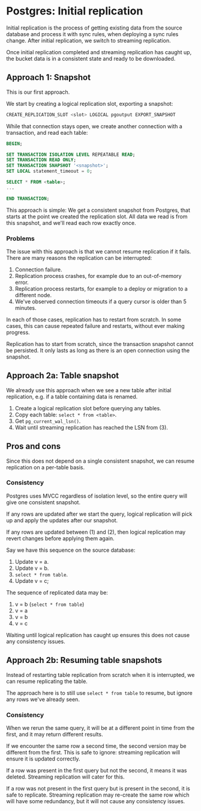 # Postgres: Initial replication

Initial replication is the process of getting existing data from the source database and process it with sync rules, when deploying a sync rules change. After initial replication, we switch to streaming replication.

Once initial replication completed and streaming replication has caught up, the bucket data is in a consistent state and ready to be downloaded.

## Approach 1: Snapshot

This is our first approach.

We start by creating a logical replication slot, exporting a snapshot:

```sql
CREATE_REPLICATION_SLOT <slot> LOGICAL pgoutput EXPORT_SNAPSHOT
```

While that connection stays open, we create another connection with a transaction, and read each table:

```sql
BEGIN;

SET TRANSACTION ISOLATION LEVEL REPEATABLE READ;
SET TRANSACTION READ ONLY;
SET TRANSACTION SNAPSHOT '<snapshot>';
SET LOCAL statement_timeout = 0;

SELECT * FROM <table>;
...

END TRANSACTION;
```

This approach is simple: We get a consistent snapshot from Postgres, that starts at the point we created the replication slot. All data we read is from this snapshot, and we'll read each row exactly once.

### Problems

The issue with this approach is that we cannot resume replication if it fails. There are many reasons the replication can be interrupted:

1. Connection failure.
2. Replication process crashes, for example due to an out-of-memory error.
3. Replication process restarts, for example to a deploy or migration to a different node.
4. We've observed connection timeouts if a query cursor is older than 5 minutes.

In each of those cases, replication has to restart from scratch. In some cases, this can cause repeated failure and restarts, without ever making progress.

Replication has to start from scratch, since the transaction snapshot cannot be persisted. It only lasts as long as there is an open connection using the snapshot.

## Approach 2a: Table snapshot

We already use this approach when we see a new table after initial replication, e.g. if a table containing data is renamed.

1. Create a logical replication slot before querying any tables.
2. Copy each table: `select * from <table>`.
3. Get `pg_current_wal_lsn()`.
4. Wait until streaming replication has reached the LSN from (3).

## Pros and cons

Since this does not depend on a single consistent snapshot, we can resume replication on a per-table basis.

### Consistency

Postgres uses MVCC regardless of isolation level, so the entire query will give one consistent snapshot.

If any rows are updated after we start the query, logical replication will pick up and apply the updates after our snapshot.

If any rows are updated between (1) and (2), then logical replication may revert changes before applying them again.

Say we have this sequence on the source database:

1. Update v = a.
2. Update v = b.
3. `select * from table`.
4. Update v = c;

The sequence of replicated data may be:

1. v = b (`select * from table`)
2. v = a
3. v = b
4. v = c

Waiting until logical replication has caught up ensures this does not cause any consistency issues.

## Approach 2b: Resuming table snapshots

Instead of restarting table replication from scratch when it is interrupted, we can resume replicating the table.

The approach here is to still use `select * from table` to resume, but ignore any rows we've already seen.

### Consistency

When we rerun the same query, it will be at a different point in time from the first, and it may return different results.

If we encounter the same row a second time, the second version may be different from the first. This is safe to ignore: streaming replication will ensure it is updated correctly.

If a row was present in the first query but not the second, it means it was deleted. Streaming replication will cater for this.

If a row was not present in the first query but is present in the second, it is safe to replicate. Streaming replication may re-create the same row which will have some redundancy, but it will not cause any consistency issues.
